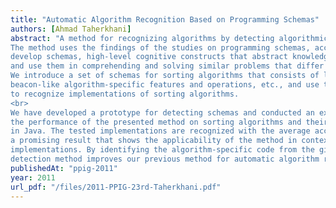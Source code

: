 ```yaml
---
title: "Automatic Algorithm Recognition Based on Programming Schemas"
authors: [Ahmad Taherkhani]
abstract: "A method for recognizing algorithms by detecting algorithmic schemas is presented.
The method uses the findings of the studies on programming schemas, according to which experts
develop schemas, high-level cognitive constructs that abstract knowledge of programming structures,
and use them in comprehending and solving similar problems that differ in lower level details.
We introduce a set of schemas for sorting algorithms that consists of loops, their nesting relationship,
beacon-like algorithm-specific features and operations, etc., and use these abstract concepts
to recognize implementations of sorting algorithms.
<br>
We have developed a prototype for detecting schemas and conducted an experiment to evaluate
the performance of the presented method on sorting algorithms and their variations implemented
in Java. The tested implementations are recognized with the average accuracy of 88,3%. This is
a promising result that shows the applicability of the method in context and level of students'
implementations. By identifying the algorithm-specific code from the given program, the schema
detection method improves our previous method for automatic algorithm recognition."
publishedAt: "ppig-2011"
year: 2011
url_pdf: "/files/2011-PPIG-23rd-Taherkhani.pdf"
---
```

